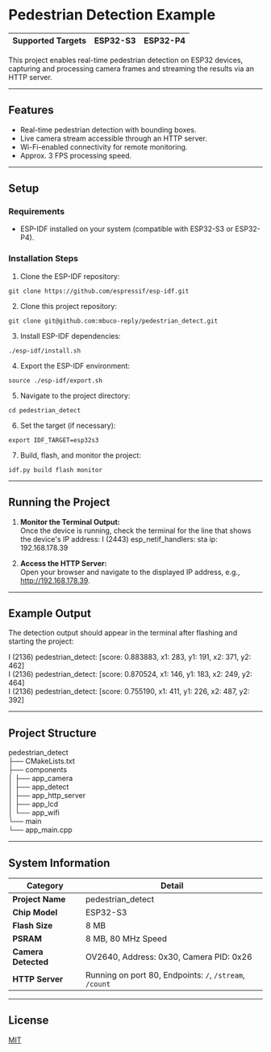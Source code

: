 # Pedestrian Detection Example

| **Supported Targets** | ESP32-S3 | ESP32-P4 |
|-----------------------|----------|----------|

This project enables real-time pedestrian detection on ESP32 devices, capturing and processing camera frames and streaming the results via an HTTP server.

---

## Features
- Real-time pedestrian detection with bounding boxes.
- Live camera stream accessible through an HTTP server.
- Wi-Fi-enabled connectivity for remote monitoring.
- Approx. 3 FPS processing speed.

---

## Setup

### Requirements
- ESP-IDF installed on your system (compatible with ESP32-S3 or ESP32-P4).

### Installation Steps

1. Clone the ESP-IDF repository:
```
git clone https://github.com/espressif/esp-idf.git
```

2. Clone this project repository:
```
git clone git@github.com:mbuco-reply/pedestrian_detect.git
```

3. Install ESP-IDF dependencies:
```
./esp-idf/install.sh
```

4. Export the ESP-IDF environment:
```
source ./esp-idf/export.sh
```

5. Navigate to the project directory:
```
cd pedestrian_detect
```

6. Set the target (if necessary):
```
export IDF_TARGET=esp32s3
```

7. Build, flash, and monitor the project:
```
idf.py build flash monitor
```
---

## Running the Project

1. **Monitor the Terminal Output:**  
   Once the device is running, check the terminal for the line that shows the device's IP address:
   I (2443) esp_netif_handlers: sta ip: 192.168.178.39

2. **Access the HTTP Server:**  
   Open your browser and navigate to the displayed IP address, e.g., http://192.168.178.39.

---

## Example Output

The detection output should appear in the terminal after flashing and starting the project:

I (2136) pedestrian_detect: [score: 0.883883, x1: 283, y1: 191, x2: 371, y2: 462]  
I (2136) pedestrian_detect: [score: 0.870524, x1: 146, y1: 183, x2: 249, y2: 464]  
I (2136) pedestrian_detect: [score: 0.755190, x1: 411, y1: 226, x2: 487, y2: 392]

---

## Project Structure

pedestrian_detect  
├── CMakeLists.txt  
├── components  
│   ├── app_camera  
│   ├── app_detect  
│   ├── app_http_server  
│   ├── app_lcd  
│   └── app_wifi  
└── main  
    └── app_main.cpp  

---

## System Information

| **Category**         | **Detail**                                                                                     |
|----------------------|-------------------------------------------------------------------------------------------------|
| **Project Name**     | pedestrian_detect                                                                               |
| **Chip Model**       | ESP32-S3                                                                                        |
| **Flash Size**       | 8 MB                                                                                            |
| **PSRAM**            | 8 MB, 80 MHz Speed                                                                              |
| **Camera Detected**  | OV2640, Address: 0x30, Camera PID: 0x26                                                         |
| **HTTP Server**      | Running on port 80, Endpoints: `/`, `/stream`, `/count`                                         |

---

## License

[MIT](LICENSE)
